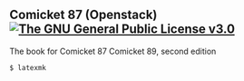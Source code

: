 ## Comicket 87 (Openstack) [![The GNU General Public License v3.0](http://img.shields.io/badge/license-GPLv3-blue.svg?style=flat)](https://github.com/Project-VI/c87/blob/master/LICENSE)

The book for Comicket 87
Comicket 89, second edition

```
$ latexmk
```
